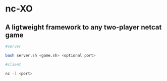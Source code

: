 # nc-XO
## A ligtweight framework to any two-player netcat game

```bash
#server

bash server.sh <game.sh> <optional port>

```
```bash
#client

nc -l <port>

```
